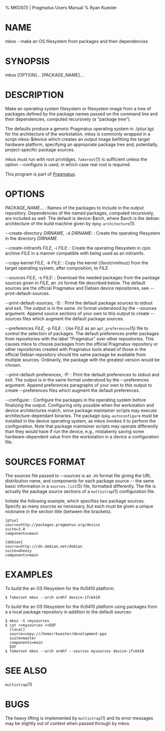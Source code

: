 % MKOS(1) | Pragmatux Users Manual
% Ryan Kuester

# NAME

mkos - make an OS filesystem from packages and their dependencies

# SYNOPSIS

mkos [OPTION]... [PACKAGE_NAME]...

# DESCRIPTION

Make an operating system filesystem or filesystem image from a tree of
packages defined by the package names passed on the command line and
their dependencies, computed recursively (a "package tree").

The defaults produce a generic Pragmatux operating system in ./ptux.tgz
for the architecture of the workstation. mkos is commonly wrapped in a
script mkos-$device which creates an output image befitting the
target hardware platform, specifying an appropriate package tree
and, potentially, project-specific package sources.

mkos must run with root privlidges. `fakeroot`(1) is sufficient unless
the option --configure is used, in which case real root is required.

This program is part of [Pragmatux](http://pragmatux.org).

# OPTIONS

*PACKAGE_NAME*...
:	Names of the packages to include in the output repository.
	Dependencies of the named packages, computed recursively, are
	included as well. The default is device-$arch, where $arch is
	the debian architecture of the build machine given by
	`dpkg-architecture`(1).

--create-directory *DIRNAME*, -d *DIRNAME*:
:	Create the operating filesystem in the directory *DIRNAME*.

--create-initramfs *FILE*, -i *FILE*:
:	Create the operating filesystem in cpio archive *FILE* in a
	manner compatible with being used as an initramfs.

--copy-kernel *FILE*, -k *FILE*:
:	Copy the kernel (/boot/vmlinuz) from the target operating
	system, after composition, to *FILE*.

--sources *FILE*, -s *FILE*:
:	Download the needed packages from the package sources given in
	*FILE*, an .ini format file described below. The default sources
	are the official Pragmatux and Debian device repositories, see
	--print-default-sources.

--print-default-sources, -S:
:	Print the default package sources to stdout and exit. The output
	is in the same .ini format understood by the --sources argument.
	Append source sections of your own to this output to create
	--sources files which augment the default package sources.

--preferences *FILE*, -p *FILE*:
:	Use *FILE* as an `apt_preferences`(5) file to control the
	selection of packages. The default preferences prefer packages
	from repositories with the label "Pragmatux" over other
	repositories. This causes mkos to choose packages from the
	official Pragmatux repository or other repositories created with
	Pragmatux tools ahead of those in the official Debian repository
	should the same package be available from multiple sources.
	Ordinarily, the package with the greatest version would be
	chosen.

--print-default-preferences, -P:
:	Print the default preferences to stdout and exit. The output is
	in the same format understood by the --preferences argument.
	Append preferences paragraphs of your own to this output to
	create --preferences files which augment the default
	preferences.

--configure:
:	Configure the packages in the operating system before finalizing
	the output. Configuring only possible when the workstation and
	device architectures match, since package maintainer scripts may
	execute architecture-dependant binaries. The package
	`dpkg-autoconfigure` must be installed in the device operating
	system, as mkos invokes it to perform the configuration. Note
	that package maintainer scripts may operate differently than
	they would have if run the device, e.g., mistakenly saving some
	hardware-dependent value from the workstation in a device a
	configuration file. 

# SOURCES FORMAT

The sources file passed to --sources is an .ini format file giving the
URI, distribution name, and components for each package source -- the
same basic information in a `sources.list`(5) file, formatted
differently. The file is actually the package source sections of a
`multistrap`(1) configuration file.

Imitate the following example, which specifies two package sources.
Specify as many sources as necessary, but each must be given a unique
nickname in the section title (between the brackets).

	[ptux]
	source=http://packages.pragmatux.org/device
	suite=3.0
	components=main

	[debian]
	source=http://cdn.debian.net/debian
	suite=wheezy
	components=main

# EXAMPLES

To build the an OS filesystem for the ifc6410 platform:

	$ fakeroot mkos --arch armhf device-ifc6410

To build the an OS filesystem for the ifc6410 platform using packages
from a a local package repository in addition to the default sources:

	$ mkos -S >mysources
	$ cat >>mysources <<EOF
	  [local]
	  source=copy:///home/rkuester/development-ppa
	  suite=master
	  components=main
	  EOF
	$ fakeroot mkos --arch armhf --sources mysources device-ifc6410

# SEE ALSO

`multistrap`(1)

# BUGS

The heavy lifting is implemented by `multistrap`(1) and its error
messages may be slightly out of context when passed through by mkos.
